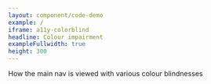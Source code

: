 ```yaml
---
layout: component/code-demo
example: /
iframe: a11y-colorblind
headline: Colour impairment
exampleFullwidth: true
height: 300
---
```



How the main nav is viewed with various colour blindnesses
